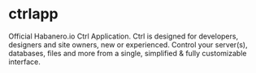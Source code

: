 # ctrlapp
Official Habanero.io Ctrl Application. Ctrl is designed for developers, designers and site owners, new or experienced. Control your server(s), databases, files and more from a single, simplified &amp; fully customizable interface.
